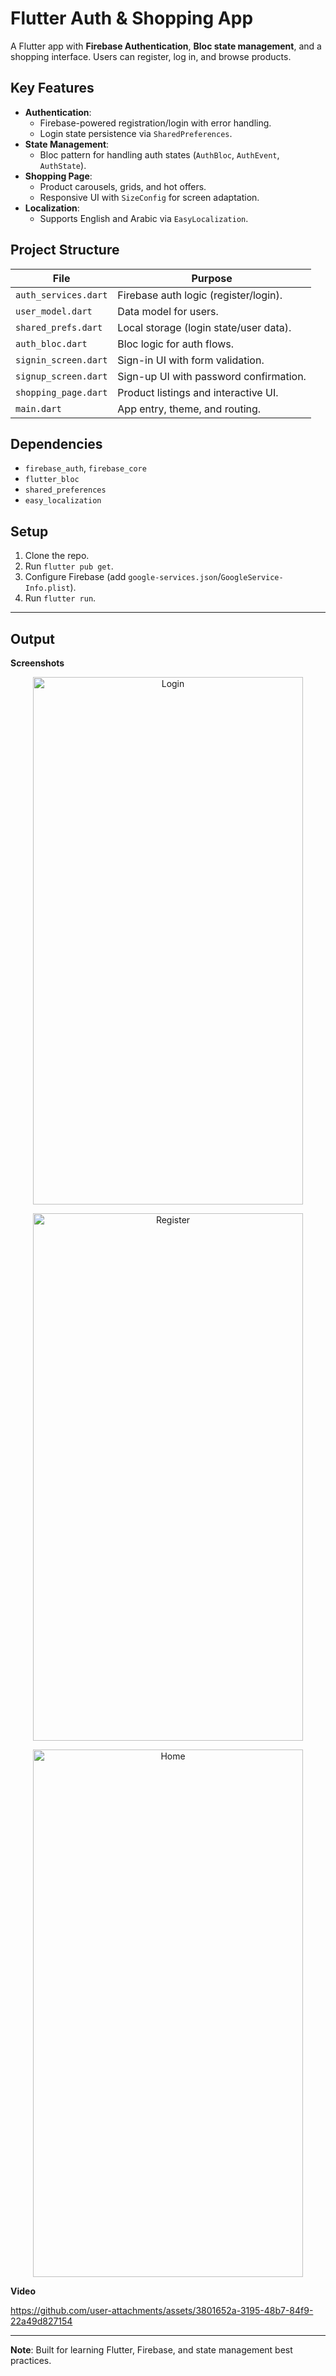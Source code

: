 # Flutter Auth & Shopping App

A Flutter app with **Firebase Authentication**, **Bloc state management**, and a shopping interface. Users can register, log in, and browse products.

## Key Features
- **Authentication**:  
  - Firebase-powered registration/login with error handling.  
  - Login state persistence via `SharedPreferences`.  
- **State Management**:  
  - Bloc pattern for handling auth states (`AuthBloc`, `AuthEvent`, `AuthState`).  
- **Shopping Page**:  
  - Product carousels, grids, and hot offers.  
  - Responsive UI with `SizeConfig` for screen adaptation.  
- **Localization**:  
  - Supports English and Arabic via `EasyLocalization`.  

## Project Structure
| File                | Purpose                                  |
|---------------------|------------------------------------------|
| `auth_services.dart`| Firebase auth logic (register/login).    |
| `user_model.dart`   | Data model for users.                    |
| `shared_prefs.dart` | Local storage (login state/user data).   |
| `auth_bloc.dart`    | Bloc logic for auth flows.               |
| `signin_screen.dart`| Sign-in UI with form validation.         |
| `signup_screen.dart`| Sign-up UI with password confirmation.   |
| `shopping_page.dart`| Product listings and interactive UI.     |
| `main.dart`         | App entry, theme, and routing.           |

## Dependencies
- `firebase_auth`, `firebase_core`  
- `flutter_bloc`  
- `shared_preferences`  
- `easy_localization`  

## Setup
1. Clone the repo.  
2. Run `flutter pub get`.  
3. Configure Firebase (add `google-services.json`/`GoogleService-Info.plist`).  
4. Run `flutter run`.  

---

## Output
**Screenshots**
<p align="center"><img src="https://github.com/user-attachments/assets/70e56681-7d8e-4d30-a79a-209814de78e7" alt="Login" height="844" width="431.38"/></p>
<p align="center"><img src="https://github.com/user-attachments/assets/c83a7e3f-3221-4cfa-ac13-e7913ef3f780" alt="Register" height="844" width="431.38"/></p>
<p align="center"><img src="https://github.com/user-attachments/assets/0c54a16c-6e45-4d02-8356-db4702d5cb0e" alt="Home" height="844" width="431.38"/></p>

**Video**

https://github.com/user-attachments/assets/3801652a-3195-48b7-84f9-22a49d827154

---

**Note**: Built for learning Flutter, Firebase, and state management best practices.  